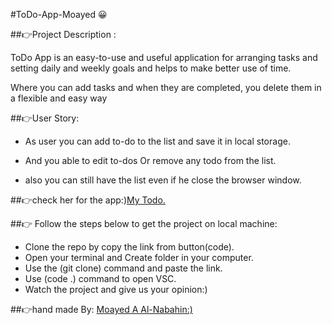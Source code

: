 #ToDo-App-Moayed :grinning:

##:point_right:Project Description :

ToDo App is an easy-to-use and useful application for arranging tasks and setting daily and weekly goals and helps to make better use of time.

Where you can add tasks and when they are completed, you delete them in a flexible and easy way

##:point_right:User Story:

- As user you can add to-do to the list and save it in local storage.

- And you able to edit to-dos Or remove any todo from the list.

- also you can still have the list even if he close the browser window.

##:point_right:check her for the app:)[My Todo.](https://gsg-cf05.github.io/ToDo-App-Moayed/)

##:point_right: Follow the steps below to get the project on local machine:

- Clone the repo by copy the link from button(code).
- Open your terminal and Create folder in your computer.
- Use the (git clone) command and paste the link.
- Use (code .) command to open VSC.
- Watch the project and give us your opinion:)

##:point_right:hand made By: [Moayed A Al-Nabahin:)](https://github.com/moayed-nabahin)
